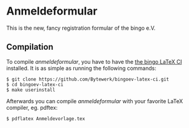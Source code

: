 # Anmeldeformular
This is the new, fancy registration formular of the bingo e.V.

## Compilation
To compile *anmeldeformular*, you have to have the [the bingo LaTeX CI](https://github.com/Bytewerk/bingoev-latex-ci) installed.
It is as simple as running the following commands:
```plain
$ git clone https://github.com/Bytewerk/bingoev-latex-ci.git
$ cd bingoev-latex-ci
$ make userinstall
```

Afterwards you can compile *anmeldeformular* with your favorite LaTeX compiler, eg. pdftex:
```plain
$ pdflatex Anmeldevorlage.tex
```
